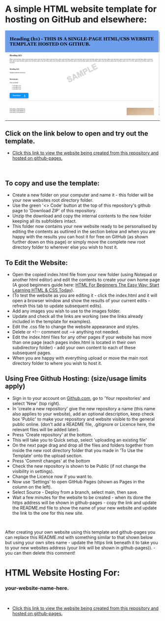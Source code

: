 # A simple HTML website template for hosting on GitHub and elsewhere:

![Simple website template in the style of a folder](images/simple-website-template-single-page-with-banner-v1.0-sample.png)

---

## Click on the link below to open and try out the template.

* [Click this link to view the website being created from this repository and hosted on github-pages.](https://boxbot6.github.io/simple-website-template-single-page-with-banner-v1.0/)

<br>

## To copy and use the template:
* Create a new folder on your computer and name it - this folder will be your new websites root directory folder.
* Use the green '\<\> Code' button at the top of this repository's github page to 'Download ZIP' of this repository.
* Unzip the download and copy the internal contents to the new folder keeping all its subfolders intact.
* This folder now contains your new website ready to be personalised by editing the contents as outlined in the section below and when you are happy with the results you can host it for free on GitHub (as shown further down on this page) or simply move the complete new root directory folder to wherever else you wish to host it.

## To Edit the Website:
* Open the copied index.html file from your new folder (using Notepad or another html editor) and edit the contents to create your own home page (A good beginners guide here: [HTML For Beginners The Easy Way: Start Learning HTML & CSS Today](https://html.com/)).
* (To test the website as you are editing it - click the index.html and it will open a browser window and show the results of your current edits - refresh this tab to update subsequent edits). 
* Add any images you wish to use to the images folder.
* Update and check all the links are working (see the links already included in the template for examples).
* Edit the .css file to change the website appearance and styles.
* Delete or \<\!\-\- comment out \-\-\> anything not needed.
* Edit the index.html files for any other pages if your website has more than one page (each pages index.html is located in their own subdirectory folder) - add your own content to each of these subsequent pages.
* When you are happy with everything upload or move the main root directory folder to where you wish to host it.

## Using Free Github Hosting: (size/usage limits apply)
* Sign in to your account on [Github.com](https://github.com/), go to 'Your repositories' and select 'New' (top right).
* In 'create a new repository' give the new repository a name (this name also applies to your website), add an optional description, keep check box 'Public' to make your repository and website visible to the general public online. (don't add a README file, .gitignore or Licence here, the relevant files will be added later).
* Press 'Create repository' at the bottom.
* This will take you to Quick setup, select 'uploading an existing file'
* On the next page drag and drop all the files and folders together from inside the new root directory folder that you made in 'To Use the Template' onto the upload section.
* Press 'Commit changes' at the bottom
* Check the new repository is shown to be Public (if not change the visibility in settings).
* Change the Licence now if you want to.
* Now use 'Settings' to open GitHub Pages (shown as Pages in the column on the left).
* Select Source - Deploy from a branch, select main, then save.
* Wait a few minutes for the website to be created - when its done the https address will be shown in github-pages - copy the link and update the README.md file to show the name of your new website and update the link to the one for this new site.

<br>

After creating your own website using this template and github-pages you can replace this README.md with something similar to that shown below but using your own sites name - update the https link beneath it to take you to your new websites address (your link will be shown in github-pages)). - you can then delete this comment!

# HTML Website Hosting For:

### your-website-name-here.

<br>

* [Click this link to view the website being created from this repository and hosted on github-pages.](https://boxbot6.github.io/simple-website-template-single-page-with-banner-v1.0/)

